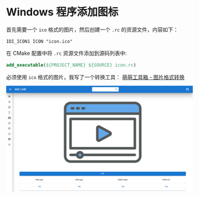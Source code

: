 # Windows 程序添加图标


首先需要一个 `ico` 格式的图片，然后创建一个 `.rc` 的资源文件，内容如下：  

```
IDI_ICON1 ICON "icon.ico"
```

在 CMake 配置中将 `.rc` 资源文件添加到源码列表中:  

```cmake
add_executable(${PROJECT_NAME} ${SOURCE} icon.rc)
```

必须使用 `ico` 格式的图片，我写了一个转换工具： [萌萌工具箱 - 图片格式转换](https://hubenchang0515.github.io/moe-tools/#/image-format-convert)

![image-format-convert](../../resource/moe-tools/image-format-convert.png)